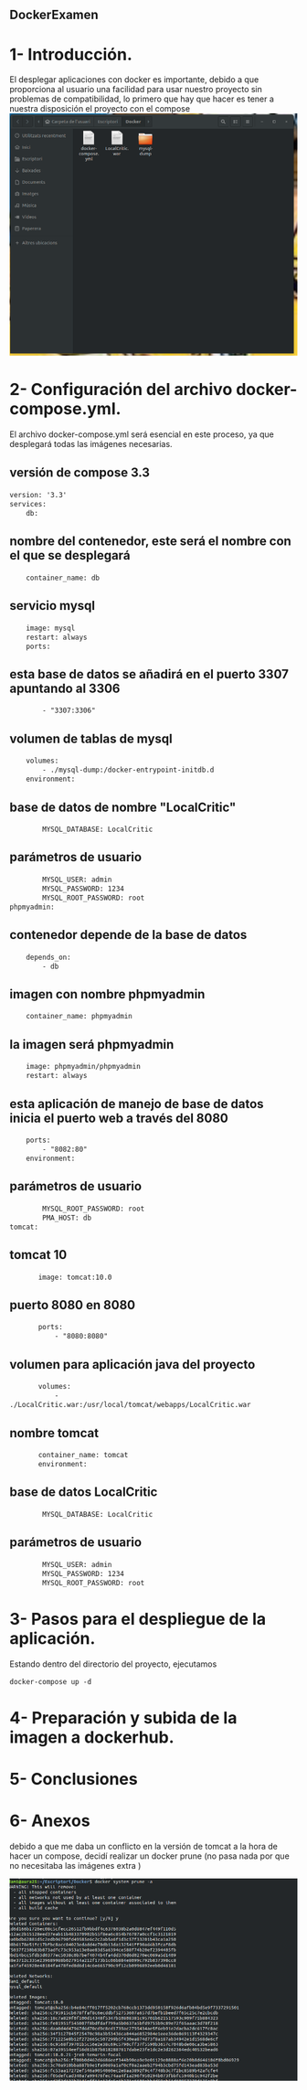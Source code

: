 ## DockerExamen


# 1- Introducción.
El desplegar aplicaciones con docker es importante, debido a que proporciona al usuario una facilidad para usar nuestro proyecto sin problemas de compatibilidad, lo primero que hay que hacer es tener a nuestra disposición el proyecto con el compose
![image](image1.png)


# 2- Configuración del archivo docker-compose.yml.
El archivo docker-compose.yml será esencial en este proceso, ya que desplegará todas las imágenes necesarias.

## versión de compose 3.3
    version: '3.3'
    services:
        db:
## nombre del contenedor, este será el nombre con el que se desplegará
        container_name: db
## servicio mysql
        image: mysql
        restart: always
        ports:
## esta base de datos se añadirá en el puerto 3307 apuntando al 3306
            - "3307:3306"
## volumen de tablas de mysql
        volumes:
            - ./mysql-dump:/docker-entrypoint-initdb.d
        environment:

## base de datos de nombre "LocalCritic"
            MYSQL_DATABASE: LocalCritic
## parámetros de usuario
            MYSQL_USER: admin
            MYSQL_PASSWORD: 1234
            MYSQL_ROOT_PASSWORD: root
    phpmyadmin:
## contenedor depende de la base de datos
        depends_on: 
            - db
## imagen con nombre phpmyadmin
        container_name: phpmyadmin
## la imagen será phpmyadmin
        image: phpmyadmin/phpmyadmin
        restart: always
## esta aplicación de manejo de base de datos inicia el puerto web a través del 8080
        ports:
            - "8082:80"
        environment:
## parámetros de usuario
            MYSQL_ROOT_PASSWORD: root 
            PMA_HOST: db
    tomcat:
## tomcat 10
           image: tomcat:10.0
## puerto 8080 en 8080
           ports:
               - "8080:8080"
## volumen para aplicación java del proyecto
           volumes:
               - ./LocalCritic.war:/usr/local/tomcat/webapps/LocalCritic.war
## nombre tomcat
           container_name: tomcat
           environment:
## base de datos LocalCritic
            MYSQL_DATABASE: LocalCritic
## parámetros de usuario
            MYSQL_USER: admin
            MYSQL_PASSWORD: 1234
            MYSQL_ROOT_PASSWORD: root


# 3- Pasos para el despliegue de la aplicación.
Estando dentro del directorio del proyecto, ejecutamos 

    docker-compose up -d

# 4- Preparación y subida de la imagen a dockerhub.


# 5- Conclusiones

# 6- Anexos
debido a que me daba un conflicto en la versión de tomcat a la hora de hacer un compose, decidí realizar un docker prune (no pasa nada por que no necesitaba las imágenes extra )

![image](image3.png)
